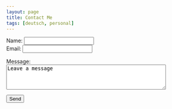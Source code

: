 ```yaml
---
layout: page
title: Contact Me
tags: [deutsch, personal]
---
```


<form action="https://formspree.io/herbert@feutl.com" method="POST">
    <input type="hidden" name="_subject" value="New submission From blog.feutl.com" />
    <p>
        Name: <input type="text" name="name" /><br />
        Email: <input type="email" name="replyto" />
    </p>
    <p>
        Message:<br />
        <textarea rows="4" cols="50" name="message">Leave a message</textarea>
    </p>
    <p><input type="submit" value="Send"></p>
</form>